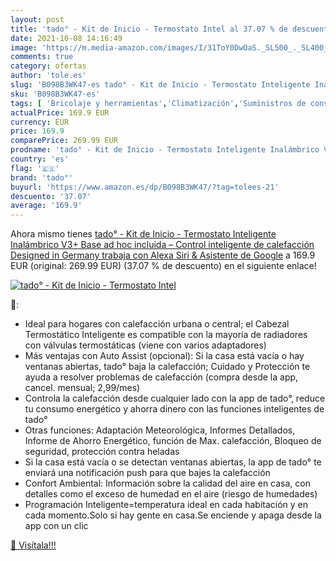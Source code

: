 ```yaml
---
layout: post
title: 'tado° - Kit de Inicio - Termostato Intel al 37.07 % de descuento'
date: 2021-10-08 14:16:49
image: 'https://m.media-amazon.com/images/I/31ToY0DwOaS._SL500_._SL400_.jpg'
comments: true
category: ofertas
author: 'tole.es'
slug: 'B098B3WK47-es tado° - Kit de Inicio - Termostato Inteligente Inalámbrico...'
sku: 'B098B3WK47-es'
tags: [ 'Bricolaje y herramientas','Climatización','Suministros de construcción','Termostatos','Termostatos y accesorios','alexa','tado°', ]
actualPrice: 169.9 EUR
currency: EUR
price: 169.9
comparePrice: 269.99 EUR
prodname: 'tado° - Kit de Inicio - Termostato Inteligente Inalámbrico V3+ Base ad hoc incluida – Control inteligente de calefacción  Designed in Germany  trabaja con Alexa  Siri & Asistente de Google'
country: 'es'
flag: '🇪🇸'
brand: 'tado°'
buyurl: 'https://www.amazon.es/dp/B098B3WK47/?tag=tolees-21'
descuento: '37.07'
average: '169.9'
---
```


Ahora mismo tienes [tado° - Kit de Inicio - Termostato Inteligente Inalámbrico V3+ Base ad hoc incluida – Control inteligente de calefacción  Designed in Germany  trabaja con Alexa  Siri & Asistente de Google](https://www.amazon.es/dp/B098B3WK47/?tag=tolees-21) a 169.9 EUR (original: 269.99 EUR) (37.07 %  de descuento) en el siguiente enlace!

[![tado° - Kit de Inicio - Termostato Intel](https://m.media-amazon.com/images/I/31ToY0DwOaS._SL500_._SL400_.jpg)](https://www.amazon.es/dp/B098B3WK47/?tag=tolees-21)

🔎:

- Ideal para hogares con calefacción urbana o central; el Cabezal Termostático Inteligente es compatible con la mayoría de radiadores con válvulas termostáticas (viene con varios adaptadores)
- Más ventajas con Auto Assist (opcional): Si la casa está vacía o hay ventanas abiertas, tado° baja la calefacción; Cuidado y Protección te ayuda a resolver problemas de calefacción (compra desde la app, cancel. mensual; 2,99/mes)
- Controla la calefacción desde cualquier lado con la app de tado°, reduce tu consumo energético y ahorra dinero con las funciones inteligentes de tado°
- Otras funciones: Adaptación Meteorológica, Informes Detallados, Informe de Ahorro Energético, función de Max. calefacción, Bloqueo de seguridad, protección contra heladas
- Si la casa está vacía o se detectan ventanas abiertas, la app de tado° te enviará una notificación push para que bajes la calefacción
- Confort Ambiental: Información sobre la calidad del aire en casa, con detalles como el exceso de humedad en el aire (riesgo de humedades)
- Programación Inteligente=temperatura ideal en cada habitación y en cada momento.Solo si hay gente en casa.Se enciende y apaga desde la app con un clic

[🛒 Visítala!!!](https://www.amazon.es/dp/B098B3WK47/?tag=tolees-21)
